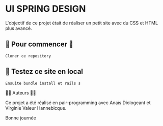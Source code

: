 # UI SPRING DESIGN

L'objectif de ce projet était de réaliser un petit site avec du CSS et HTML plus avancé.

## 🐣 Pour commencer 🐣

```
Cloner ce repository

```

## 🔧 Testez ce site en local


````
Ensuite bundle install et rails s
``````

💁‍♀️ Auteurs 💁‍♀️

Ce projet a été réalisé en pair-programming avec Anaïs Diologeant et Virginie Valeur Hannebicque.



Bonne journée
